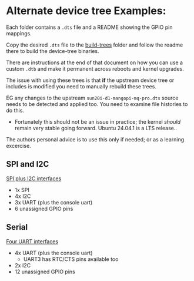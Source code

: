 # Alternate device tree Examples:
Each folder contains a `.dts` file and a README showing the GPIO pin mappings.

Copy the desired `.dts` file to the [build-trees](../build-trees) folder and follow the readme there to build the device-tree binaries.

There are instructions at the end of that document on how you can use a custom `.dtb` and make it permanent across reboots and kernel upgrades.

The issue with using these trees is that **if** the upstream device tree or includes is modified you need to manually rebuild these trees.

EG any changes to the upstream `sun20i-d1-mangopi-mq-pro.dts` source needs to be detected and applied too. You need to examine file histories to do this.
- Fortunately this should not be an issue in practice; the kernel *should* remain very stable going forward. Ubuntu 24.04.1 is a LTS release..

The authors personal advice is to use this only if needed; or as a learning excercise.

## SPI and I2C
[SPI plus I2C interfaces](./spi_i2c)
* 1x SPI
* 4x I2C
* 3x UART (plus the console uart)
* 6 unassigned GPIO pins

## Serial
[Four UART interfaces](./serial)
* 4x UART (plus the console uart)
  * UART3 has RTC/CTS pins available too
* 2x I2C
* 12 unassigned GPIO pins
